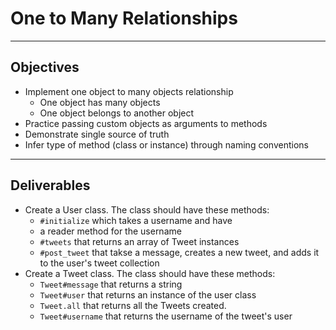 # One to Many Relationships

---

## Objectives

- Implement one object to many objects relationship
  - One object has many objects
  - One object belongs to another object
- Practice passing custom objects as arguments to methods
- Demonstrate single source of truth
- Infer type of method (class or instance) through naming conventions

---

## Deliverables

- Create a User class. The class should have these methods:
  - `#initialize` which takes a username and have
  - a reader method for the username
  - `#tweets` that returns an array of Tweet instances
  - `#post_tweet` that takse a message, creates a new tweet, and adds it to the user's tweet collection
- Create a Tweet class. The class should have these methods:
  - `Tweet#message` that returns a string
  - `Tweet#user` that returns an instance of the user class
  - `Tweet.all` that returns all the Tweets created.
  - `Tweet#username` that returns the username of the tweet's user
